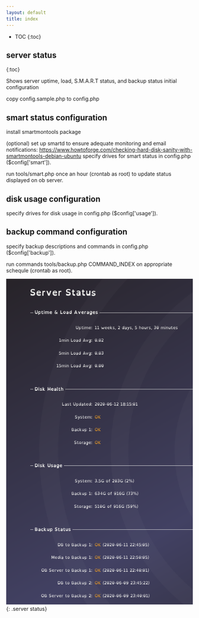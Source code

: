 ```yaml
---
layout: default
title: index
---
```


* TOC
{:toc}

<a name="dashboard"></a>

## server status
{:toc}

Shows server uptime, load, S.M.A.R.T status, and backup status
initial configuration

copy config.sample.php to config.php

## smart status configuration

install smartmontools package    

(optional) set up smartd to ensure adequate monitoring and email notifications: https://www.howtoforge.com/checking-hard-disk-sanity-with-smartmontools-debian-ubuntu
specify drives for smart status in config.php ($config['smart']).

run tools/smart.php once an hour (crontab as root) to update status displayed on ob server.  

## disk usage configuration

specify drives for disk usage in config.php ($config['usage']).

## backup command configuration

specify backup descriptions and commands in config.php ($config['backup']).

run commands tools/backup.php COMMAND_INDEX on appropriate schequle (crontab as root).

![ Server Status](img/server_stats.png){: .server status}


